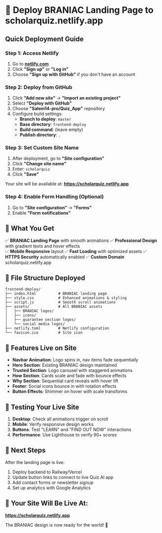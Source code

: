 # 🚀 Deploy BRANIAC Landing Page to scholarquiz.netlify.app

## Quick Deployment Guide

### Step 1: Access Netlify 
1. Go to **[netlify.com](https://netlify.com)**
2. Click **"Sign up"** or **"Log in"**  
3. Choose **"Sign up with GitHub"** if you don't have an account

### Step 2: Deploy from GitHub
1. Click **"Add new site"** → **"Import an existing project"**
2. Select **"Deploy with GitHub"**
3. Choose **"Salem14-pro/Quiz_App"** repository
4. Configure build settings:
   - **Branch to deploy**: `master`
   - **Base directory**: `frontend-deploy`
   - **Build command**: (leave empty)
   - **Publish directory**: `.`

### Step 3: Set Custom Site Name
1. After deployment, go to **"Site configuration"**
2. Click **"Change site name"**
3. Enter: `scholarquiz`
4. Click **"Save"**

Your site will be available at: **https://scholarquiz.netlify.app**

### Step 4: Enable Form Handling (Optional)
1. Go to **"Site configuration"** → **"Forms"**
2. Enable **"Form notifications"**

## 🎯 What You Get

✅ **BRANIAC Landing Page** with smooth animations
✅ **Professional Design** with gradient texts and hover effects  
✅ **Mobile Responsive** layout
✅ **Fast Loading** with optimized assets
✅ **HTTPS Security** automatically enabled
✅ **Custom Domain** scholarquiz.netlify.app

## 🔧 File Structure Deployed

```
frontend-deploy/
├── index.html          # BRANIAC landing page
├── style.css           # Enhanced animations & styling  
├── script.js           # Smooth scroll animations
├── assets/             # All BRANIAC assets
│   ├── BRANIAC logos/
│   ├── icons/
│   ├── guarantee section logos/
│   └── social media logos/
├── netlify.toml        # Netlify configuration
└── favicon.ico         # Site icon
```

## 🎨 Features Live on Site

- **Navbar Animation**: Logo spins in, nav items fade sequentially
- **Hero Section**: Existing BRANIAC design maintained
- **Trusted Section**: Logo carousel with staggered animations  
- **How Section**: Cards scale and fade with bounce effects
- **Why Section**: Sequential card reveals with hover lift
- **Footer**: Social icons bounce in with rotation effects
- **Button Effects**: Shimmer on hover with scale transforms

## 📱 Testing Your Live Site

1. **Desktop**: Check all animations trigger on scroll
2. **Mobile**: Verify responsive design works
3. **Buttons**: Test "LEARN" and "FIND OUT NOW" interactions
4. **Performance**: Use Lighthouse to verify 90+ scores

## 🚀 Next Steps

After the landing page is live:
1. Deploy backend to Railway/Vercel
2. Update button links to connect to live Quiz AI app
3. Add contact forms or newsletter signup
4. Set up analytics with Google Analytics

## 🌟 Your Site Will Be Live At:
**https://scholarquiz.netlify.app**

The BRANIAC design is now ready for the world! 🎉